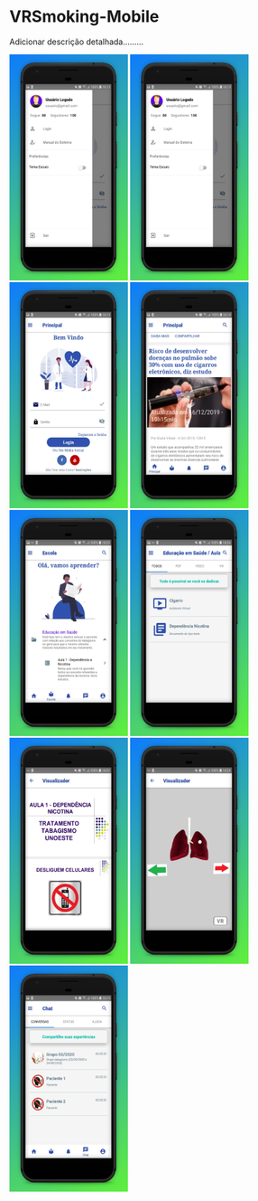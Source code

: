# VRSmoking-Mobile
Adicionar descrição detalhada.........

<img src="images/drawerNavigator.jpg" width="210" height="400"> <img src="images/drawerNavigator.jpg" width="210" height="400"> <img src="images/login.jpg" width="210" height="400"> <img src="images/Noticias (1).jpg" width="210" height="400"> <img src="images/fases.jpg" width="210" height="400"> <img src="images/conteudos.jpg" width="210" height="400"> <img src="images/arquivo texto.jpg" width="210" height="400"> <img src="images/ambiente.jpg" width="210" height="400"> <img src="images/conversas.jpg" width="210" height="400">
